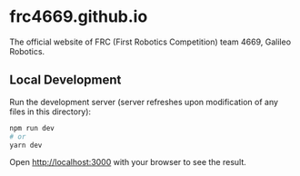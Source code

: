 # frc4669.github.io

The official website of FRC (First Robotics Competition) team 4669, Galileo Robotics.

## Local Development

Run the development server (server refreshes upon modification of any files in this directory):

```bash
npm run dev
# or
yarn dev
```

Open [http://localhost:3000](http://localhost:3000) with your browser to see the result.